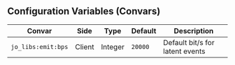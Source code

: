 ## Configuration Variables (Convars)

| Convar | Side | Type | Default | Description |
|--------|------|------|---------|-------------|
| `jo_libs:emit:bps` | Client | Integer | `20000` | Default bit/s for latent events |